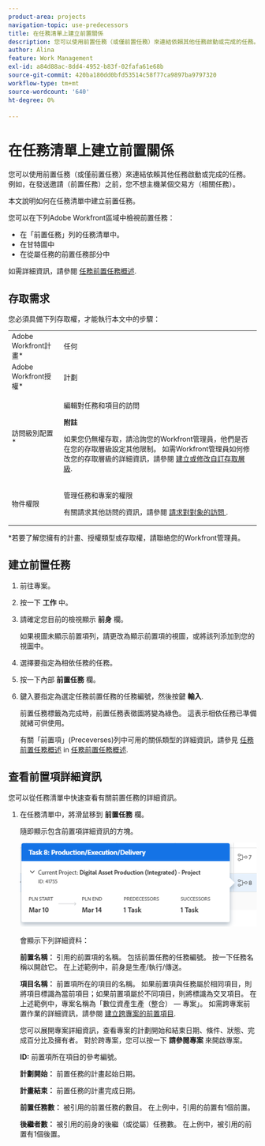 ```yaml
---
product-area: projects
navigation-topic: use-predecessors
title: 在任務清單上建立前置關係
description: 您可以使用前置任務（或僅前置任務）來連結依賴其他任務啟動或完成的任務。 例如，在發送邀請（前置任務）之前，您不想主機某個交易方（相關任務）。
author: Alina
feature: Work Management
exl-id: a84d88ac-8dd4-4952-b83f-02fafa61e68b
source-git-commit: 420ba180dd0bfd53514c58f77ca9897ba9797320
workflow-type: tm+mt
source-wordcount: '640'
ht-degree: 0%

---
```


# 在任務清單上建立前置關係

您可以使用前置任務（或僅前置任務）來連結依賴其他任務啟動或完成的任務。 例如，在發送邀請（前置任務）之前，您不想主機某個交易方（相關任務）。

本文說明如何在任務清單中建立前置任務。

您可以在下列Adobe Workfront區域中檢視前置任務：

* 在「前置任務」列的任務清單中。
* 在甘特圖中
* 在從屬任務的前置任務部分中

如需詳細資訊，請參閱 [任務前置任務概述](../../../manage-work/tasks/use-prdcssrs/predecessors-overview.md).

## 存取需求

您必須具備下列存取權，才能執行本文中的步驟：

<table style="table-layout:auto"> 
 <col> 
 <col> 
 <tbody> 
  <tr> 
   <td role="rowheader">Adobe Workfront計畫*</td> 
   <td> <p>任何</p> </td> 
  </tr> 
  <tr> 
   <td role="rowheader">Adobe Workfront授權*</td> 
   <td> <p>計劃 </p> </td> 
  </tr> 
  <tr> 
   <td role="rowheader">訪問級別配置*</td> 
   <td> <p>編輯對任務和項目的訪問</p> <p><b>附註</b>

如果您仍無權存取，請洽詢您的Workfront管理員，他們是否在您的存取層級設定其他限制。 如需Workfront管理員如何修改您的存取層級的詳細資訊，請參閱 <a href="../../../administration-and-setup/add-users/configure-and-grant-access/create-modify-access-levels.md" class="MCXref xref">建立或修改自訂存取層級</a>.</p> </td>
</tr> 
  <tr> 
   <td role="rowheader">物件權限</td> 
   <td> <p>管理任務和專案的權限</p> <p>有關請求其他訪問的資訊，請參閱 <a href="../../../workfront-basics/grant-and-request-access-to-objects/request-access.md" class="MCXref xref">請求對對象的訪問 </a>.</p> </td> 
  </tr> 
 </tbody> 
</table>

&#42;若要了解您擁有的計畫、授權類型或存取權，請聯絡您的Workfront管理員。

## 建立前置任務

1. 前往專案。
1. 按一下 **工作** 中。
1. 請確定您目前的檢視顯示 **前身** 欄。

   如果視圖未顯示前置項列，請更改為顯示前置項的視圖，或將該列添加到您的視圖中。

1. 選擇要指定為相依任務的任務。
1. 按一下內部 **前置任務** 欄。
1. 鍵入要指定為選定任務前置任務的任務編號，然後按鍵 **輸入**.

   前置任務標籤為完成時，前置任務表徵圖將變為綠色。 這表示相依任務已準備就緒可供使用。

   有關「前置項」(Preceverses)列中可用的關係類型的詳細資訊，請參見 [任務前置任務概述](../../../manage-work/tasks/use-prdcssrs/predecessors-overview.md) in [任務前置任務概述](../../../manage-work/tasks/use-prdcssrs/predecessors-overview.md).

## 查看前置項詳細資訊

您可以從任務清單中快速查看有關前置任務的詳細資訊。

1. 在任務清單中，將滑鼠移到 **前置任務** 欄。

   隨即顯示包含前置項詳細資訊的方塊。

   ![前置任務詳細資訊](assets/predecessor-details-in-task-list.png)

   會顯示下列詳細資料：

   **前置名稱：** 引用的前置項的名稱。 包括前置任務的任務編號。 按一下任務名稱以開啟它。 在上述範例中，前身是生產/執行/傳送。

   **項目名稱：** 前置項所在的項目的名稱。 如果前置項與任務屬於相同項目，則將項目標識為當前項目；如果前置項屬於不同項目，則將標識為交叉項目。 在上述範例中，專案名稱為「數位資產生產（整合） — 專案」。 如需跨專案前置作業的詳細資訊，請參閱 [建立跨專案的前置項目](../../tasks/use-prdcssrs/cross-project-predecessors.md).

   您可以展開專案詳細資訊，查看專案的計劃開始和結束日期、條件、狀態、完成百分比及擁有者。 對於跨專案，您可以按一下 **請參閱專案** 來開啟專案。

   **ID:** 前置項所在項目的參考編號。

   **計劃開始：** 前置任務的計畫起始日期。

   **計畫結束：** 前置任務的計畫完成日期。

   **前置任務數：** 被引用的前置任務的數目。 在上例中，引用的前置有1個前置。

   **後繼者數：** 被引用的前身的後繼（或從屬）任務數。 在上例中，被引用的前置有1個後置。
